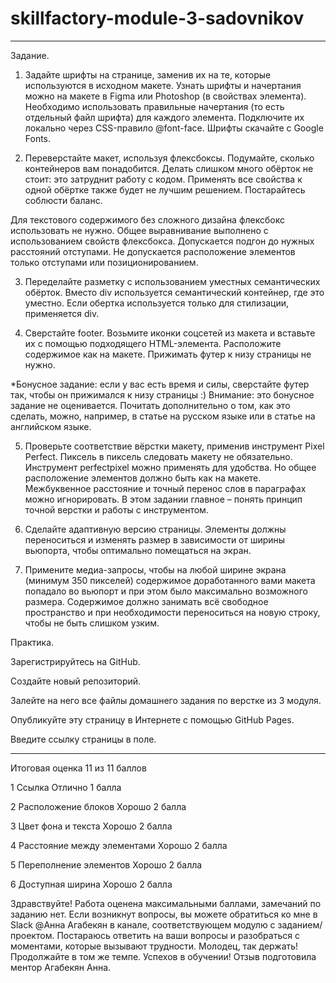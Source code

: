 # skillfactory-module-3-sadovnikov

-------------
Задание.

1. Задайте шрифты на странице, заменив их на те, которые используются в исходном макете. Узнать шрифты и начертания можно на макете в Figma или Photoshop (в свойствах элемента). Необходимо использовать правильные начертания (то есть отдельный файл шрифта) для каждого элемента. Подключите их локально через CSS-правило @font-face. Шрифты скачайте с Google Fonts.

2. Переверстайте макет, используя флексбоксы. Подумайте, сколько контейнеров вам понадобится. Делать слишком много обёрток не стоит: это затруднит работу с кодом. Применять все свойства к одной обёртке также будет не лучшим решением. Постарайтесь соблюсти баланс.

Для текстового содержимого без сложного дизайна флексбокс использовать не нужно. Общее выравнивание выполнено с использованием свойств флексбокса. Допускается подгон до нужных расстояний отступами. Не допускается расположение элементов только отступами или позиционированием.

3. Переделайте разметку с использованием уместных семантических обёрток. Вместо div используется семантический контейнер, где это уместно. Если обертка используется только для стилизации, применяется div.

4. Сверстайте footer. Возьмите иконки соцсетей из макета и вставьте их с помощью подходящего HTML-элемента. Расположите содержимое как на макете. Прижимать футер к низу страницы не нужно.

*Бонусное задание: если у вас есть время и силы, сверстайте футер так, чтобы он прижимался к низу страницы :) Внимание: это бонусное задание не оценивается. Почитать дополнительно о том, как это сделать, можно, например, в статье на русском языке или в статье на английском языке.

5. Проверьте соответствие вёрстки макету, применив инструмент Pixel Perfect. Пиксель в пиксель следовать макету не обязательно. Инструмент perfectpixel можно применять для удобства. Но общее расположение элементов должно быть как на макете. Межбуквенное расстояние и точный перенос слов в параграфах можно игнорировать. В этом задании главное – понять принцип точной верстки и работы с инструментом.

6. Сделайте адаптивную версию страницы. Элементы должны переноситься и изменять размер в зависимости от ширины вьюпорта, чтобы оптимально помещаться на экран.

7. Примените медиа-запросы, чтобы на любой ширине экрана (минимум 350 пикселей) содержимое доработанного вами макета попадало во вьюпорт и при этом было максимально возможного размера. Содержимое должно занимать всё свободное пространство и при необходимости переноситься на новую строку, чтобы не быть слишком узким.

Практика.

Зарегистрируйтесь на GitHub. 

Создайте новый репозиторий. 

Залейте на него все файлы домашнего задания по верстке из 3 модуля.

Опубликуйте эту страницу в Интернете с помощью GitHub Pages.

Введите ссылку страницы в поле.


----------------------
Итоговая оценка
11
из 11
баллов

1
Ссылка
Отлично
1 балла

2
Расположение блоков
Хорошо
2 балла

3
Цвет фона и текста
Хорошо
2 балла

4
Расстояние между элементами
Хорошо
2 балла

5
Переполнение элементов
Хорошо
2 балла

6
Доступная ширина
Хорошо
2 балла

Здравствуйте! Работа оценена максимальными баллами, замечаний по заданию нет.  Если возникнут вопросы, вы можете обратиться ко мне в Slack @Анна Агабекян в канале, соответствующем модулю с заданием/проектом. Постараюсь ответить на ваши вопросы и разобраться с моментами, которые вызывают трудности. Молодец, так держать! Продолжайте в том же темпе. Успехов в обучении! Отзыв подготовила ментор Агабекян Анна.


